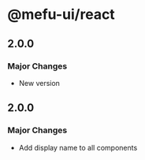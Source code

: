 # @mefu-ui/react

## 2.0.0

### Major Changes

- New version

## 2.0.0

### Major Changes

- Add display name to all components
